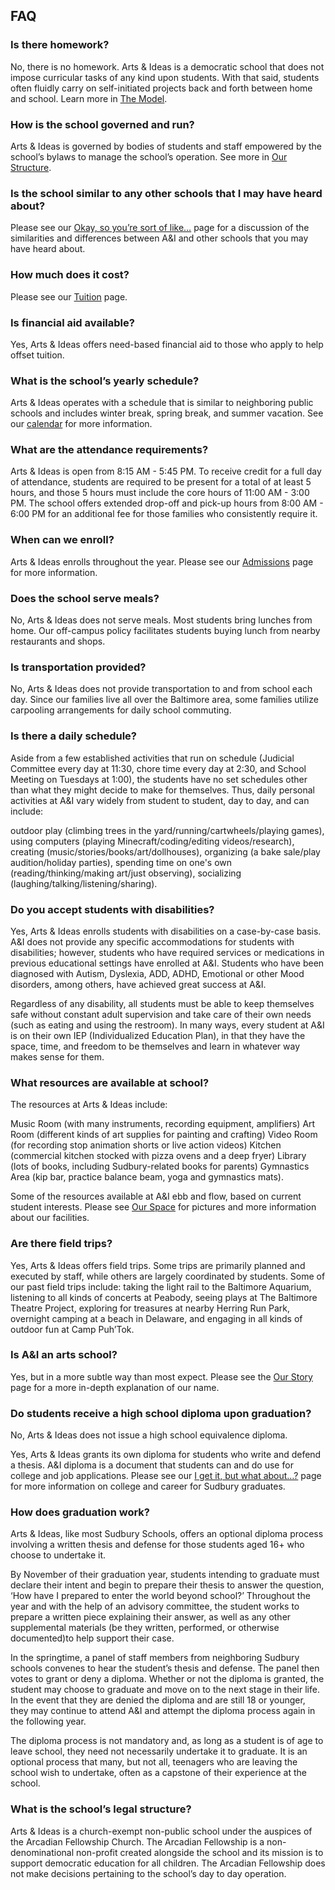 FAQ 
---


### Is there homework?

No, there is no homework. Arts & Ideas is a democratic school that does not 
impose curricular tasks of any kind upon students. With that said, students often
fluidly carry on self-initiated projects back and forth between home and
school. Learn more in [The Model](model.html).

### How is the school governed and run?

Arts & Ideas is governed by bodies of students and staff empowered by the
school’s bylaws to manage the school’s operation. See more in [Our
Structure](our-structure.html).

### Is the school similar to any other schools that I may have heard about?

Please see our [Okay, so you’re sort of like…](comparisons.html) page for a
discussion of the similarities and differences between A&I and other schools
that you may have heard about.

### How much does it cost?

Please see our [Tuition](tuition.html) page.

### Is financial aid available?

Yes, Arts & Ideas offers need-based financial aid to those who apply to help
offset tuition.

### What is the school’s yearly schedule?

Arts & Ideas operates with a schedule that is similar to neighboring public schools 
and includes winter break, spring break, and summer vacation. See our
[calendar](calendar.html) for more information.

### What are the attendance requirements?

Arts & Ideas is open from 8:15 AM - 5:45 PM. To receive credit for a full day of
attendance, students are required to be present for a total of at least 5
hours, and those 5 hours must include the core hours of 11:00 AM - 3:00 PM.
The school offers extended drop-off and pick-up hours from 8:00 AM - 6:00 PM
for an additional fee for those families who consistently require it.

### When can we enroll?

Arts & Ideas enrolls throughout the year. Please see our [Admissions](admissions.html)
page for more information.

### Does the school serve meals?

No, Arts & Ideas does not serve meals. Most students bring lunches from home.
Our off-campus policy facilitates students buying lunch from nearby
restaurants and shops.

### Is transportation provided?

No, Arts & Ideas does not provide transportation to and from school each day. Since 
our families live all over the Baltimore area, some families utilize 
carpooling arrangements for daily school commuting. 

### Is there a daily schedule?

Aside from a few established activities that run on schedule (Judicial 
Committee every day at 11:30, chore time every day at 2:30, and School Meeting 
on Tuesdays at 1:00), the students have no set schedules other than what they might 
decide to make for themselves. Thus, daily personal activities at A&I vary 
widely from student to student, day to day, and can include:

outdoor play (climbing trees in the yard/running/cartwheels/playing games), 
using computers (playing Minecraft/coding/editing videos/research), 
creating (music/stories/books/art/dollhouses), 
organizing (a bake sale/play audition/holiday parties),
spending time on one's own (reading/thinking/making art/just observing),
socializing (laughing/talking/listening/sharing).

### Do you accept students with disabilities?

Yes, Arts & Ideas enrolls students with disabilities on a case-by-case basis.
A&I does not provide any specific accommodations for students with disabilities; 
however, students who have required services or medications in previous educational 
settings have enrolled at A&I. Students who have been diagnosed with Autism, Dyslexia, 
ADD, ADHD, Emotional or other Mood disorders, among others, have achieved great success
at A&I.

Regardless of any disability, all students must be able to keep themselves
safe without constant adult supervision and take care of their own needs 
(such as eating and using the restroom). In many ways, every student at A&I 
is on their own IEP (Individualized Education Plan), in that they have the 
space, time, and freedom to be themselves and learn in whatever way makes sense 
for them. 

### What resources are available at school?

The resources at Arts & Ideas include: 

Music Room (with many instruments, recording equipment, amplifiers)
Art Room (different kinds of art supplies for painting and crafting)
Video Room (for recording stop animation shorts or live action videos)
Kitchen (commercial kitchen stocked with pizza ovens and a deep fryer)
Library (lots of books, including Sudbury-related books for parents)
Gymnastics Area (kip bar, practice balance beam, yoga and gymnastics mats).

Some of the resources available at A&I ebb and flow, based on current
student interests. Please see [Our Space](our-space.html) for pictures and 
more information about our facilities.

### Are there field trips?

Yes, Arts & Ideas offers field trips. Some trips are primarily planned
and executed by staff, while others are largely coordinated by students. Some
of our past field trips include: taking the light rail to the Baltimore Aquarium, 
listening to all kinds of concerts at Peabody, seeing plays at The Baltimore Theatre 
Project, exploring for treasures at nearby Herring Run Park, overnight camping at a 
beach in Delaware, and engaging in all kinds of outdoor fun at Camp Puh’Tok. 

### Is A&I an arts school?

Yes, but in a more subtle way than most expect.  Please see the [Our
Story](our-story.html) page for a more in-depth explanation of our name.

### Do students receive a high school diploma upon graduation?

No, Arts & Ideas does not issue a high school equivalence diploma. 

Yes, Arts & Ideas grants its own diploma for students who write and
defend a thesis. A&I diploma is a document that students can and do
use for college and job applications. Please see our [I get it, but what
about…?](confusions.html) page for more information on college and career for
Sudbury graduates.

### How does graduation work?

Arts & Ideas, like most Sudbury Schools, offers an optional diploma process involving a
written thesis and defense for those students aged 16+ who choose to undertake it. 

By November of their graduation year, students intending to graduate must declare 
their intent and begin to prepare their thesis to answer the question, ‘How have 
I prepared to enter the world beyond school?’ Throughout the year and with the 
help of an advisory committee, the student works to prepare a written piece 
explaining their answer, as well as any other supplemental materials (be they 
written, performed, or otherwise documented)to help support their case. 

In the springtime, a panel of staff members from neighboring Sudbury schools 
convenes to hear the student’s thesis and defense. The panel then votes to grant 
or deny a diploma. Whether or not the diploma is granted, the student may choose to 
graduate and move on to the next stage in their life. In the event that they are denied 
the diploma and are still 18 or younger, they may continue to attend A&I and attempt the 
diploma process again in the following year. 

The diploma process is not mandatory and, as long as a student is of age to leave 
school, they need not necessarily undertake it to graduate. It is an optional process 
that many, but not all, teenagers who are leaving the school wish to undertake, often 
as a capstone of their experience at the school.

### What is the school’s legal structure?

Arts & Ideas is a church-exempt non-public school under the auspices of the
Arcadian Fellowship Church. The Arcadian Fellowship is a non-denominational
non-profit created alongside the school and its mission is to support democratic
education for all children. The Arcadian Fellowship does not make decisions
pertaining to the school’s day to day operation.
